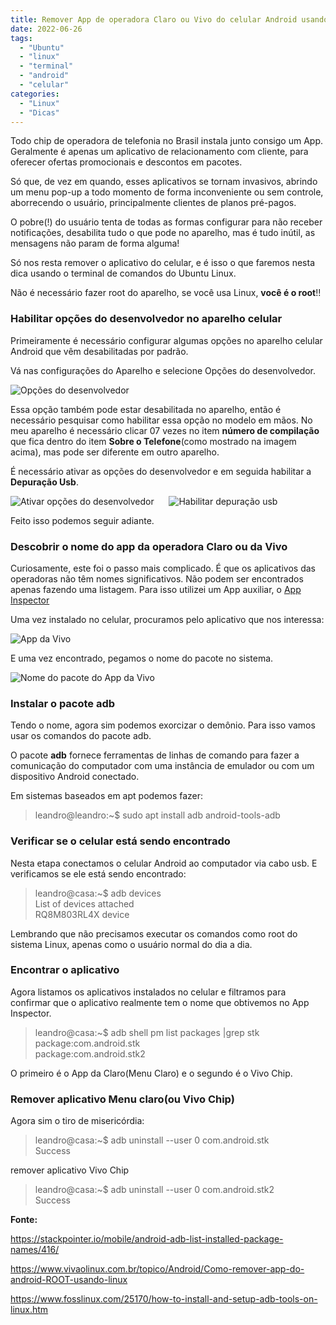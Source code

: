 ```yaml
---
title: Remover App de operadora Claro ou Vivo do celular Android usando Linux
date: 2022-06-26
tags:
  - "Ubuntu"
  - "linux"
  - "terminal"	
  - "android"
  - "celular"
categories:
  - "Linux"
  - "Dicas"
---
```

Todo chip de operadora de telefonia no Brasil instala junto consigo um App. Geralmente é apenas um aplicativo
de relacionamento com cliente, para oferecer ofertas promocionais e descontos em pacotes.

Só que, de vez em quando, esses aplicativos se tornam invasivos, abrindo um menu pop-up a todo
momento de forma inconveniente ou sem controle, aborrecendo o usuário, principalmente clientes de planos pré-pagos.

<!--more-->
O pobre(!) do usuário tenta de todas as formas configurar para não receber notificações, desabilita
tudo o que pode no aparelho, mas é tudo inútil, as mensagens não param de forma alguma!

Só nos resta remover o aplicativo do celular, e é isso o que faremos nesta dica usando o terminal
de comandos do Ubuntu Linux. 

Não é necessário fazer root do aparelho, se você usa Linux, **você é o root**!!


### Habilitar opções do desenvolvedor no aparelho celular 
Primeiramente é necessário configurar algumas opções no aparelho celular Android que vêm
desabilitadas por padrão. 

Vá nas configurações do Aparelho e selecione Opções do desenvolvedor.

![Opções do desenvolvedor](/img/post/dica03/config01.png)

Essa opção também pode estar desabilitada no aparelho, então é necessário pesquisar como habilitar
essa opção no modelo em mãos. No meu aparelho é necessário clicar 07 vezes no item 
**número de compilação** que fica dentro do item **Sobre o Telefone**(como mostrado na imagem acima), 
mas pode ser diferente em outro aparelho.

É necessário ativar as opções do desenvolvedor e em seguida habilitar a **Depuração Usb**.

![Ativar opções do desenvolvedor](/img/post/dica03/config02.png)&nbsp;&nbsp;&nbsp;&nbsp;&nbsp;
![Habilitar depuração usb](/img/post/dica03/config03.png)

Feito isso podemos seguir adiante.

### Descobrir o nome do app da operadora Claro ou da Vivo
Curiosamente, este foi o passo mais complicado. É que os aplicativos das operadoras não têm
nomes significativos. Não podem ser encontrados apenas fazendo uma listagem. Para isso utilizei
um App auxiliar, o [App Inspector](https://play.google.com/store/apps/details?id=com.ubqsoft.sec01&hl=pt_BR&gl=US)

Uma vez instalado no celular, procuramos pelo aplicativo que nos interessa:

![App da Vivo](/img/post/dica03/app_inspector_01.png)

E uma vez encontrado, pegamos o nome do pacote no sistema.

![Nome do pacote do App da Vivo](/img/post/dica03/app_inspector_02.png)

### Instalar o pacote adb

Tendo o nome, agora sim podemos exorcizar o demônio. Para isso vamos usar os comandos do pacote adb.

O pacote **adb** fornece ferramentas de linhas de comando para fazer a comunicação do computador com uma
instância de emulador ou com um dispositivo Android conectado.

Em sistemas baseados em apt podemos fazer: 

> leandro@leandro:~$ sudo apt install adb android-tools-adb

### Verificar se o celular está sendo encontrado
Nesta etapa conectamos o celular Android ao computador via cabo usb. E verificamos se ele
está sendo encontrado:

>leandro@casa:~$ adb devices  
>List of devices attached  
>RQ8M803RL4X	device  

Lembrando que não precisamos executar os comandos como root do sistema Linux, apenas como o 
usuário normal do dia a dia.

### Encontrar o aplicativo
Agora listamos os aplicativos instalados no celular e filtramos para confirmar que o aplicativo
realmente tem o nome que obtivemos no App Inspector.

>leandro@casa:~$ adb shell pm list packages |grep stk  
>package:com.android.stk  
>package:com.android.stk2  

O primeiro é o App da Claro(Menu Claro) e o segundo é o Vivo Chip.

### Remover aplicativo Menu claro(ou Vivo Chip)
Agora sim o tiro de misericórdia:

>leandro@casa:~$ adb uninstall --user 0 com.android.stk  
>Success  

remover aplicativo Vivo Chip
>leandro@casa:~$ adb uninstall --user 0 com.android.stk2  
>Success  

**Fonte:**

https://stackpointer.io/mobile/android-adb-list-installed-package-names/416/

https://www.vivaolinux.com.br/topico/Android/Como-remover-app-do-android-ROOT-usando-linux

https://www.fosslinux.com/25170/how-to-install-and-setup-adb-tools-on-linux.htm

